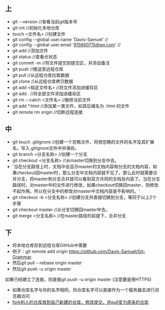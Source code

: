 ## 上

+ git --version  //查看当前git版本号
+ git init  //初始化本地仓库
+ touch <文件名>  //创建文件
+ git config --global user.name 'Davis-Samuel'  //
+ git config --global user.email '915660715@qq.com'  //
+ git add <file> //添加文件
+ git status  //查看仓状态
+ git commit -m  //将文件提交到提交区，并添加备注
+ git push  //推送至远程仓库
+ git pull  //从远程仓库拉取数据
+ git clone  //从远程仓库拷贝数据
+ git add <指定文件名>  //将文件添加进缓存区
+ git add .  //将全部文件添加进缓存区
+ git rm --catch <文件名>  //删除当前文件
+ git add *.html  //添加某一类文件，如其后缀名为 .html 的文件
+ git remote rm origin //切断远程连接

## 中

+ git touch .gitignore //创建一个忽略文件，将想忽略的文件的名字及其扩展名，写入.gitignore文件中并保存。
+ git branch <分支名称>  //创建一个分支
+ git checkout <分支名称>  //从master切换到分支中去。
+ '当在分支路径上时，文档中会显示master的文档内容和分支的文档内容，如果checkout回master时，那么分支中文档内容就不见了。那么此时就需要合并分支，将master和分支合并就可以看到双方共同的文档及内容了。当在分支路径时，对master中的文件进行修改，如果checkout切换回master，则修改不起作用。所以在分支中的修改对master中文档内容是不影响的。'
+ git checkout -b <分支名称>  //创建分支并直接切换到分支，等同于以上2个步骤
+ git checkout master  //从分支切换回master中去。
+ git merge <分支名称>  //在master路径的前提下，合并分支

## 下

+ 将本地仓库存到远程仓库GitHub中需要
+ 例子：git remote add origin https://github.com/Davis-Samuel/Git-Grammar.
+ 然后git pull --rebase origin master
+ 然后git push -u origin master

如果已经建立了连接，则直接git push -u origin master
(注意要是用HTTPS)
+ 如果仓库名字与你的名字相同，则仓库名字可以直接作为一个服务器去进行浏览器访问
+ [fork别人的仓库放到自己新建的仓库，修改提交，并pull变为原来的仓库](https://blog.csdn.net/xc_zhou/article/details/87984242)

